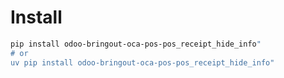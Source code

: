 # Install

```bash
pip install odoo-bringout-oca-pos-pos_receipt_hide_info"
# or
uv pip install odoo-bringout-oca-pos-pos_receipt_hide_info"
```

